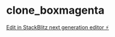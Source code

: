 # clone_boxmagenta

[Edit in StackBlitz next generation editor ⚡️](https://stackblitz.com/~/github.com/rguilherme10/clone_boxmagenta)